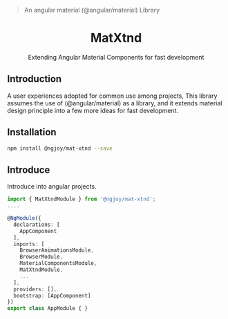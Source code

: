 > An angular material (@angular/material) Library

<div align="center">
<h1>MatXtnd</h1>

<p>Extending Angular Material Components for fast development</p>
</div>

## Introduction

A user experiences adopted for common use among projects, This library assumes the use of (@angular/material) as a library, and it extends
material design principle into a few more ideas for fast development.

## Installation

```bash
npm install @ngjoy/mat-xtnd --save
```

## Introduce
<p>Introduce into angular projects.</p>

```typescript
import { MatXtndModule } from '@ngjoy/mat-xtnd';
....

@NgModule({
  declarations: [
    AppComponent
  ],
  imports: [
    BrowserAnimationsModule,
    BrowserModule,
    MaterialComponentsModule,
    MatXtndModule,
    ...
  ],
  providers: [],
  bootstrap: [AppComponent]
})
export class AppModule { }
```
